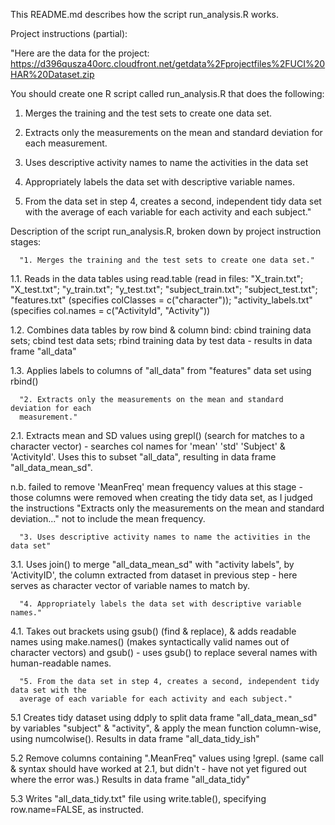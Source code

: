 This README.md describes how the script run_analysis.R works.

Project instructions (partial):

"Here are the data for the project: 
https://d396qusza40orc.cloudfront.net/getdata%2Fprojectfiles%2FUCI%20HAR%20Dataset.zip 

You should create one R script called run_analysis.R that does the following:

1. Merges the training and the test sets to create one data set.

2. Extracts only the measurements on the mean and standard deviation for each measurement. 

3. Uses descriptive activity names to name the activities in the data set

4. Appropriately labels the data set with descriptive variable names. 

5. From the data set in step 4, creates a second, independent tidy data set with the average of each variable for each activity and each subject."


Description of the script run_analysis.R, broken down by project instruction stages:

      "1. Merges the training and the test sets to create one data set."

1.1. Reads in the data tables using read.table (read in files: "X_train.txt"; "X_test.txt"; "y_train.txt"; "y_test.txt"; "subject_train.txt"; "subject_test.txt"; "features.txt" (specifies colClasses = c("character")); "activity_labels.txt" (specifies col.names = c("ActivityId", "Activity"))

1.2. Combines data tables by row bind & column bind: cbind training data sets; cbind test data sets; rbind training data by test data - results in data frame "all_data"

1.3. Applies labels to columns of "all_data" from "features" data set using rbind()

      "2. Extracts only the measurements on the mean and standard deviation for each 
      measurement."

2.1. Extracts mean and SD values using grepl() (search for matches to a character vector) - searches col names for 'mean' 'std' 'Subject' & 'ActivityId'. Uses this to subset "all_data", resulting in data frame "all_data_mean_sd".

n.b. failed to remove 'MeanFreq' mean frequency values at this stage - those columns were removed when creating the tidy data set, as I judged the instructions "Extracts only the measurements on the mean and standard deviation..." not to include the mean frequency.

      "3. Uses descriptive activity names to name the activities in the data set"

3.1. Uses join() to merge "all_data_mean_sd" with "activity labels", by 'ActivityID', the column extracted from dataset in previous step - here serves as character vector of variable names to match by.

      "4. Appropriately labels the data set with descriptive variable names."

4.1. Takes out brackets using gsub() (find & replace), & adds readable names using make.names() (makes syntactically valid names out of character vectors) and gsub() - uses gsub() to replace several names with human-readable names.

      "5. From the data set in step 4, creates a second, independent tidy data set with the 
      average of each variable for each activity and each subject."

5.1 Creates tidy dataset using ddply to split data frame "all_data_mean_sd" by variables "subject" & "activity", & apply the mean function column-wise, using numcolwise(). Results in data frame "all_data_tidy_ish"

5.2 Remove columns containing ".MeanFreq" values using !grepl. (same call & syntax should have worked at 2.1, but didn't - have not yet figured out where the error was.) Results in data frame "all_data_tidy"

5.3 Writes "all_data_tidy.txt" file using write.table(), specifying row.name=FALSE, as instructed.
